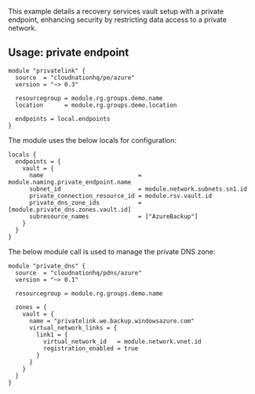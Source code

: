 This example details a recovery services vault setup with a private endpoint, enhancing security by restricting data access to a private network.

## Usage: private endpoint

```hcl
module "privatelink" {
  source  = "cloudnationhq/pe/azure"
  version = "~> 0.3"

  resourcegroup = module.rg.groups.demo.name
  location      = module.rg.groups.demo.location

  endpoints = local.endpoints
}
```

The module uses the below locals for configuration:

```hcl
locals {
  endpoints = {
    vault = {
      name                           = module.naming.private_endpoint.name
      subnet_id                      = module.network.subnets.sn1.id
      private_connection_resource_id = module.rsv.vault.id
      private_dns_zone_ids           = [module.private_dns.zones.vault.id]
      subresource_names              = ["AzureBackup"]
    }
  }
}
```

The below module call is used to manage the private DNS zone:

```hcl
module "private_dns" {
  source  = "cloudnationhq/pdns/azure"
  version = "~> 0.1"

  resourcegroup = module.rg.groups.demo.name

  zones = {
    vault = {
      name = "privatelink.we.backup.windowsazure.com"
      virtual_network_links = {
        link1 = {
          virtual_network_id   = module.network.vnet.id
          registration_enabled = true
        }
      }
    }
  }
}
```
